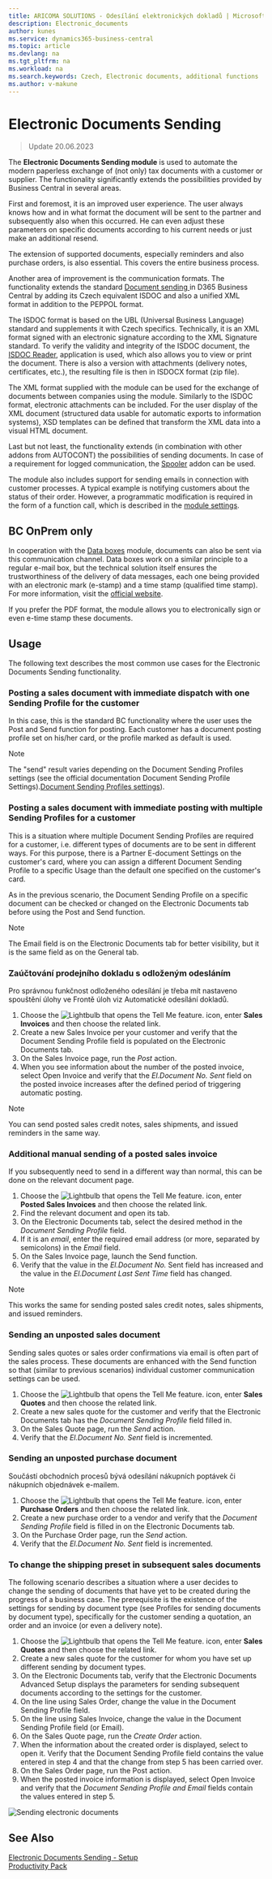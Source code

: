 ```yaml
---
title: ARICOMA SOLUTIONS - Odesílání elektronických dokladů | Microsoft Docs
description: Electronic_documents
author: kunes
ms.service: dynamics365-business-central
ms.topic: article
ms.devlang: na
ms.tgt_pltfrm: na
ms.workload: na
ms.search.keywords: Czech, Electronic documents, additional functions
ms.author: v-makune
---
```

# Electronic Documents Sending
> Update 20.06.2023

The **Electronic Documents Sending module** is used to automate the modern paperless exchange of (not only) tax documents with a customer or supplier. The functionality significantly extends the possibilities provided by Business Central in several areas.

First and foremost, it is an improved user experience. The user always knows how and in what format the document will be sent to the partner and subsequently also when this occurred. He can even adjust these parameters on specific documents according to his current needs or just make an additional resend. 

The extension of supported documents, especially reminders and also purchase orders, is also essential. This covers the entire business process.

Another area of improvement is the communication formats. The functionality extends the standard [Document sending ](https://learn.microsoft.com/cs-cz/dynamics365/business-central/sales-how-to-send-electronic-documents) in D365 Business Central by adding its Czech equivalent ISDOC and also a unified XML format in addition to the PEPPOL format.

The ISDOC format is based on the UBL (Universal Business Language) standard and supplements it with Czech specifics. Technically, it is an XML format signed with an electronic signature according to the XML Signature standard. To verify the validity and integrity of the ISDOC document, the [ISDOC Reader](http://www.isdoc.org/), application is used, which also allows you to view or print the document. There is also a version with attachments (delivery notes, certificates, etc.), the resulting file is then in ISDOCX format (zip file).

The XML format supplied with the module can be used for the exchange of documents between companies using the module. Similarly to the ISDOC format, electronic attachments can be included. For the user display of the XML document (structured data usable for automatic exports to information systems), XSD templates can be defined that transform the XML data into a visual HTML document.

Last but not least, the functionality extends (in combination with other addons from AUTOCONT) the possibilities of sending documents. In case of a requirement for logged communication, the [Spooler](https://muj.autocont.cz/docs/cs-cz/dynamics365/business-central/ProductivityPack/spooler.html) addon can be used.

The module also includes support for sending emails in connection with customer processes. A typical example is notifying customers about the status of their order. However, a programmatic modification is required in the form of a function call, which is described in the [module settings](https://www.aricoma.com/docs/cs-cz/dynamics365/business-central/ProductivityPack/electronic-documents-setup.html).

## BC OnPrem only
In cooperation with the [Data boxes](https://muj.autocont.cz/docs/en-us/dynamics365/business-central/ProductivityPack/data-boxes.html) module, documents can also be sent via this communication channel. Data boxes work on a similar principle to a regular e-mail box, but the technical solution itself ensures the trustworthiness of the delivery of data messages, each one being provided with an electronic mark (e-stamp) and a time stamp (qualified time stamp). For more information, visit the [official website](https://info.mojedatovaschranka.cz/).

If you prefer the PDF format, the module allows you to electronically sign or even e-time stamp these documents.

## Usage

The following text describes the most common use cases for the Electronic Documents Sending functionality.

### Posting a sales document with immediate dispatch with one Sending Profile for the customer
In this case, this is the standard BC functionality where the user uses the Post and Send function for posting. Each customer has a document posting profile set on his/her card, or the profile marked as default is used.

> [!NOTE]
> The "send" result varies depending on the Document Sending Profiles settings (see the official documentation Document Sending Profile Settings).[Document Sending Profiles settings](https://learn.microsoft.com/cs-CZ/dynamics365/business-central/sales-how-setup-document-send-profiles)).


### Posting a sales document with immediate posting with multiple Sending Profiles for a customer

This is a situation where multiple Document Sending Profiles are required for a customer, i.e. different types of documents are to be sent in different ways. For this purpose, there is a Partner E-document Settings on the customer's card, where you can assign a different Document Sending Profile to a specific Usage than the default one specified on the customer's card.

As in the previous scenario, the Document Sending Profile on a specific document can be checked or changed on the Electronic Documents tab before using the Post and Send function.


> [!NOTE]
> The Email field is on the Electronic Documents tab for better visibility, but it is the same field as on the General tab.


### Zaúčtování prodejního dokladu s odloženým odesláním

Pro správnou funkčnost odloženého odesílání je třeba mít nastaveno spouštění úlohy ve Frontě úloh viz Automatické odesílání dokladů.

1. Choose the ![Lightbulb that opens the Tell Me feature.](media/ui-search/search_small.png "Tell me what you want to do") icon, enter **Sales Invoices** and then choose the related link.
2.	Create a new Sales Invoice per your customer and verify that the Document Sending Profile field is populated on the Electronic Documents tab.
3.	On the Sales Invoice page, run the *Post* action.
4.	When you see information about the number of the posted invoice, select Open Invoice and verify that the *El.Document No. Sent* field on the posted invoice increases after the defined period of triggering automatic posting.


> [!NOTE]
> You can send posted sales credit notes, sales shipments, and issued reminders in the same way.


### Additional manual sending of a posted sales invoice

If you subsequently need to send in a different way than normal, this can be done on the relevant document page.
1. Choose the ![Lightbulb that opens the Tell Me feature.](media/ui-search/search_small.png "Tell me what you want to do") icon, enter **Posted Sales Invoices** and then choose the related link.
2.	Find the relevant document and open its tab.
3.	On the Electronic Documents tab, select the desired method in the *Document Sending Profile* field.
4.	If it is an *email*, enter the required email address (or more, separated by semicolons) in the *Email* field.
5.	On the Sales Invoice page, launch the Send function.
6.	Verify that the value in the *El.Document No.* Sent field has increased and the value in the *El.Document Last Sent Time* field has changed.


> [!NOTE]
> This works the same for sending posted sales credit notes, sales shipments, and issued reminders.

### Sending an unposted sales document
Sending sales quotes or sales order confirmations via email is often part of the sales process. These documents are enhanced with the Send function so that (similar to previous scenarios) individual customer communication settings can be used.

1. Choose the ![Lightbulb that opens the Tell Me feature.](media/ui-search/search_small.png "Tell me what you want to do") icon, enter **Sales Quotes** and then choose the related link.
2.	Create a new sales quote for the customer and verify that the Electronic Documents tab has the *Document Sending Profile* field filled in.
3.	On the Sales Quote page, run the *Send* action.
4.	Verify that the *El.Document No. Sent* field is incremented.


### Sending an unposted purchase document
Součástí obchodních procesů bývá odesílání nákupních poptávek či nákupních objednávek e-mailem.
1. Choose the ![Lightbulb that opens the Tell Me feature.](media/ui-search/search_small.png "Tell me what you want to do") icon, enter **Purchase Orders** and then choose the related link.
2.	Create a new purchase order to a vendor and verify that the *Document Sending Profile* field is filled in on the Electronic Documents tab.
3.	On the Purchase Order page, run the *Send* action.
4.	Verify that the *El.Document No. Sent* field is incremented.



### To change the shipping preset in subsequent sales documents

The following scenario describes a situation where a user decides to change the sending of documents that have yet to be created during the progress of a business case. The prerequisite is the existence of the settings for sending by document type (see Profiles for sending documents by document type), specifically for the customer sending a quotation, an order and an invoice (or even a delivery note).

1. Choose the ![Lightbulb that opens the Tell Me feature.](media/ui-search/search_small.png "Tell me what you want to do") icon, enter **Sales Quotes** and then choose the related link.
2.	Create a new sales quote for the customer for whom you have set up different sending by document types.
3.	On the Electronic Documents tab, verify that the Electronic Documents Advanced Setup displays the parameters for sending subsequent documents according to the settings for the customer.
4.	On the line using Sales Order, change the value in the Document Sending Profile field.
5.	On the line using Sales Invoice, change the value in the Document Sending Profile field (or Email).
6.	On the Sales Quote page, run the *Create Order* action.
7.	When the information about the created order is displayed, select to open it. Verify that the Document Sending Profile field contains the value entered in step 4 and that the change from step 5 has been carried over.
8.	On the Sales Order page, run the Post action.
9.	When the posted invoice information is displayed, select Open Invoice and verify that the *Document Sending Profile and Email* fields contain the values entered in step 5.

![Sending electronic documents](media/electronic_documents.png)


## See Also

[Electronic Documents Sending - Setup](electronic-documents-setup.md)  
[Productivity Pack](productivity-pack.md)
